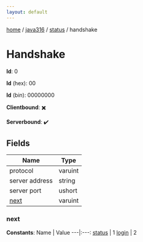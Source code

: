 ```yaml
---
layout: default
---
```


[home](/)  /  [java316](/protocol/java316)  /  [status](/protocol/java316/status)  /  handshake

# Handshake

**Id**: 0

**Id** (hex): 00

**Id** (bin): 00000000

**Clientbound**: ✖️

**Serverbound**: ✔️

## Fields

Name | Type
---|---
protocol | varuint
server address | string
server port | ushort
[next](#next) | varuint

### next

**Constants**:
Name | Value
---|:---:
[status](next_status) | 1
[login](next_login) | 2

